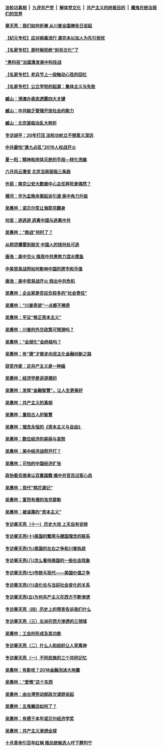 

####  [法轮功真相](../../../../basic/blob/master/README.md?t=07020202) &nbsp;|&nbsp; [九评共产党](../../../../9ping.md/blob/master/README.md?t=07020202) &nbsp;|&nbsp; [解体党文化](../../../../jtdwh.md/blob/master/README.md?t=07020202)  &nbsp;|&nbsp; [共产主义的终极目的](../../../../gczydzjmd.md/blob/master/README.md?t=07020202) &nbsp;|&nbsp; [魔鬼在统治我们的世界](../../../../mgztzwmdsj.md/blob/master/README.md?t=07020202) 

#### [章天亮：我们如何祈祷 从川普全国祷告日说起](../pages/nsc423/n11944627.md?t=07020202) 

#### [【纪元专栏】应对病毒流行 渥京未以加人为先引担忧](../pages/nsc423/n11875714.md?t=07020202) 

#### [【名家专栏】是时候拒绝“封杀文化”了](../pages/nsc423/n11814093.md?t=07020202) 

#### [“黑科技”治国激发美中科技战](../pages/nsc423/n11638056.md?t=07020202) 

#### [【名家专栏】老兵节上一段触动心弦的回忆](../pages/nsc423/n11646016.md?t=07020202) 

#### [【名家专栏】公立学校的起源：集体主义与失败](../pages/nsc423/n11601833.md?t=07020202) 

#### [臧山：港澳办表态透露四大关键](../pages/nsc423/n11421628.md?t=07020202) 

#### [臧山：中共缺乏管理开放社会的能力](../pages/nsc423/n11407457.md?t=07020202) 

#### [臧山：北京面临治乱大转折](../pages/nsc423/n11406895.md?t=07020202) 

#### [专访胡平：20年打压 法轮功屹立不倒意义深远](../pages/nsc423/n11398800.md?t=07020202) 

#### [中共最怕“逢九必乱”2019人权战开火](../pages/nsc423/n11385248.md?t=07020202) 

#### [夏一阳：精神和肉体灭绝的手段—转化洗脑](../pages/nsc423/n11368250.md?t=07020202) 

#### [六月风云激变 北京当局面临三条路](../pages/nsc423/n11313668.md?t=07020202) 

#### [许茹：南京公安大数据中心主任猝死是偶然？](../pages/nsc423/n11064744.md?t=07020202) 

#### [横河：华为孟晚舟案起诉引渡 美中角力升级](../pages/nsc423/n11027230.md?t=07020202) 

#### [吴惠林：诺贝尔奖让海耶克翻身](../pages/nsc423/n10890049.md?t=07020202) 

#### [何坚：逃逃逃 逃离中国与逃离中共](../pages/nsc423/n10592891.md?t=07020202) 

#### [吴惠林：“商战”何时了？](../pages/nsc423/n10573558.md?t=07020202) 

#### [从网贷爆雷到股灾 中国人的钱何处可逃](../pages/nsc423/n10572800.md?t=07020202) 

#### [唐浩：美中交火 隐现中共黑势力混水摸鱼](../pages/nsc423/n10544040.md?t=07020202) 

#### [中美贸易战将如何影响中国的房市和币值](../pages/nsc423/n10543697.md?t=07020202) 

#### [唐浩：美中贸易战开火 烧出中共危机](../pages/nsc423/n10540126.md?t=07020202) 

#### [吴惠林：企业家是否应负较多的“社会责任”](../pages/nsc423/n10535022.md?t=07020202) 

#### [吴惠林：“川普奇迹”一点都不稀奇](../pages/nsc423/n10512808.md?t=07020202) 

#### [吴惠林：平议“修正资本主义”](../pages/nsc423/n10495724.md?t=07020202) 

#### [吴惠林：川普的外交政策可预测吗？](../pages/nsc423/n10462387.md?t=07020202) 

#### [吴惠林：“全球化”会终结吗？](../pages/nsc423/n10452838.md?t=07020202) 

#### [吴惠林：有“德”才能走向民主化金融创新之路](../pages/nsc423/n10432292.md?t=07020202) 

#### [获奖作家：这共产主义是一种癌](../pages/nsc423/n10431541.md?t=07020202) 

#### [吴惠林：经济学是讲道德的](../pages/nsc423/n10398014.md?t=07020202) 

#### [吴惠林：发挥“金融智慧”，让人生更美好](../pages/nsc423/n10375019.md?t=07020202) 

#### [吴惠林：共产主义的真相](../pages/nsc423/n10351394.md?t=07020202) 

#### [吴惠林：重拾古人的智慧](../pages/nsc423/n10337691.md?t=07020202) 

#### [吴惠林：理念永恒的《资本主义与自由》](../pages/nsc423/n10316274.md?t=07020202) 

#### [吴惠林：数位经济的美丽与哀愁](../pages/nsc423/n10292946.md?t=07020202) 

#### [吴惠林：美中经济战将开打？](../pages/nsc423/n10258825.md?t=07020202) 

#### [吴惠林：可怕的中国经济扩张](../pages/nsc423/n10219147.md?t=07020202) 

#### [政协委员提承认双重国籍 揭中共官员过客心态](../pages/nsc423/n10208809.md?t=07020202) 

#### [吴惠林：现代“桃花源记”](../pages/nsc423/n10185234.md?t=07020202) 

#### [吴惠林：富而有德的洛克斐勒](../pages/nsc423/n10142264.md?t=07020202) 

#### [吴惠林：被诬蔑的“资本主义”](../pages/nsc423/n10124816.md?t=07020202) 

#### [专访章天亮（十一）历史大戏 上天自有安排](../pages/nsc423/n10094905.md?t=07020202) 

#### [专访章天亮(十)美国的繁荣与建国理念的联系](../pages/nsc423/n10094899.md?t=07020202) 

#### [专访章天亮(九)美国的左右之争和川普执政](../pages/nsc423/n10094889.md?t=07020202) 

#### [专访章天亮(八)怎么看待美国的一些社会现象](../pages/nsc423/n10094857.md?t=07020202) 

#### [专访章天亮(七)传统与现代——美国价值之争](../pages/nsc423/n10093140.md?t=07020202) 

#### [专访章天亮(六)进化论与当前社会变化的关系](../pages/nsc423/n10092036.md?t=07020202) 

#### [专访章天亮(五)为何共产主义在西方不断渗透](../pages/nsc423/n10083620.md?t=07020202) 

#### [专访章天亮（四）历史上的预言告诉我们什么](../pages/nsc423/n10083606.md?t=07020202) 

#### [专访章天亮（三）左派在西方渗透的三领域](../pages/nsc423/n10081115.md?t=07020202) 

#### [吴惠林：工会的形成及其功能](../pages/nsc423/n10080633.md?t=07020202) 

#### [专访章天亮（二）什么人和组织让人背离神](../pages/nsc423/n10076637.md?t=07020202) 

#### [专访章天亮（一）不同民族的三个共同记忆](../pages/nsc423/n10074188.md?t=07020202) 

#### [吴惠林：有影呒？2018金融泡沫大地震](../pages/nsc423/n10040534.md?t=07020202) 

#### [吴惠林：“爱情”这个东西](../pages/nsc423/n10019423.md?t=07020202) 

#### [吴惠林：由台湾劳动部政次请辞说起](../pages/nsc423/n9979679.md?t=07020202) 

#### [吴惠林：五鬼搬运如何了？](../pages/nsc423/n9925338.md?t=07020202) 

#### [吴惠林：有感于本年诺贝尔经济学奖](../pages/nsc423/n9871883.md?t=07020202) 

#### [吴惠林：共产主义渗透全球](../pages/nsc423/n9812748.md?t=07020202) 

#### [十月革命引百年红祸 俄总统候选人吁下葬列宁](../pages/nsc423/n9810182.md?t=07020202) 

